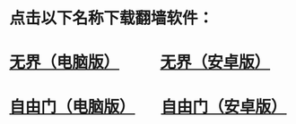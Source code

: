 # 点击以下名称下载翻墙软件：
# <a href="https://github.com/fanqiangla/ruanjian/raw/master/u1901.exe">无界（电脑版）</a> &nbsp;&nbsp;&nbsp;&nbsp;&nbsp;&nbsp;&nbsp;&nbsp;&nbsp;&nbsp;<a href="https://github.com/fanqiangla/ruanjian/raw/master/um.apk">无界（安卓版）</a>
# <a href="https://github.com/fanqiangla/ruanjian/raw/master/fg765p.exe">自由门（电脑版）</a> &nbsp;&nbsp;&nbsp;&nbsp;&nbsp;&nbsp;<a href="https://github.com/fanqiangla/ruanjian/raw/master/fgma.apk">自由门（安卓版）</a>
